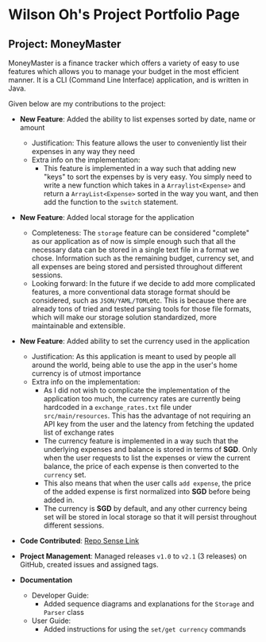 # Wilson Oh's Project Portfolio Page

## Project: MoneyMaster

MoneyMaster is a finance tracker which offers a variety of easy to use features which allows
you to manage your budget in the most efficient manner. It is a CLI (Command Line Interface)
application, and is written in Java.

Given below are my contributions to the project:

* **New Feature**: Added the ability to list expenses sorted by date, name or amount
  * Justification: This feature allows the user to conveniently list their expenses
in any way they need
  * Extra info on the implementation:
    * This feature is implemented in a way such that adding new "keys" to sort the expenses by is very easy. You simply
    need to write a new function which takes in a `Arraylist<Expense>` and return a `ArrayList<Expense>` sorted in the
    way you want, and then add the function to the `switch` statement.
* **New Feature**: Added local storage for the application
  * Completeness: The `storage` feature can be considered "complete" as our application as of now is simple enough such that
  all the necessary data can be stored in a single text file in a format we chose. Information such as the remaining
  budget, currency set, and all expenses are being stored and persisted throughout different sessions.
  * Looking forward: In the future if we decide to add more complicated features, a more conventional data storage format
  should be considered, such as `JSON/YAML/TOML`etc. This is because there are already tons of tried and tested parsing tools
  for those file formats, which will make our storage solution standardized, more maintainable and extensible.
* **New Feature**: Added ability to set the currency used in the application
  * Justification: As this application is meant to used by people all around the world, being able to
use the app in the user's home currency is of utmost importance
  * Extra info on the implementation:
    * As I did not wish to complicate the implementation of the application too much, the currency rates
are currently being hardcoded in a `exchange_rates.txt` file under `src/main/resources`. This has the advantage of not
requiring an API key from the user and the latency from fetching the updated list of exchange rates
    * The currency feature is implemented in a way such that the underlying expenses and balance is stored
    in terms of **SGD**. Only when the user requests to list the expenses or view the current balance, the
    price of each expense is then converted to the `currency` set.
    * This also means that when the user calls `add expense`, the price of the added expense is first normalized into
    **SGD** before being added in.
    * The currency is **SGD** by default, and any other currency being set will be stored in local storage so that
    it will persist throughout different sessions.

* **Code Contributed**: [Repo Sense Link](https://nus-cs2113-ay2223s2.github.io/tp-dashboard/?search=wilsonoh&breakdown=true)

* **Project Management**: Managed releases `v1.0` to `v2.1` (3 releases) on GitHub, created issues and assigned tags.

* **Documentation**
  * Developer Guide:
    * Added sequence diagrams and explanations for the `Storage` and `Parser` class
  * User Guide:
    * Added instructions for using the `set/get currency` commands